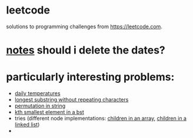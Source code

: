 # leetcode
solutions to programming challenges from https://leetcode.com.

# [notes](https://docs.google.com/spreadsheets/d/1O5GRe4mfpYKGuuEx3lxwo7E3DxqTh8elcc9Vn39LB1c/edit?usp=sharing) should i delete the dates?

# particularly interesting problems:
* [daily temperatures](stack/739_daily-temperatures.java)
* [longest substring without repeating characters](sliding-window/3_longest-substring-without-repeating-characters.java)
* [permutation in string](sliding-window/567_permutation-in-string.java)
* [kth smallest element in a bst](trees/230_kth-smallest-elementy-in-a-bst.java)
* tries (different node implementations: [children in an array](tries/208_implement-trie-(prefix-tree).java), [children in a linked list](tries/211_design-add-and-search-words-data-structure.java))
* 
